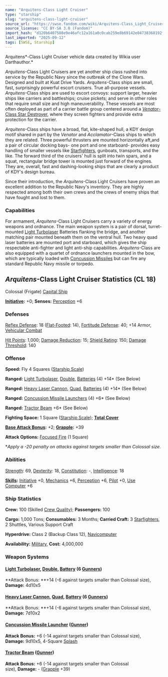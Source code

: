 ```yaml
---
name: "Arquitens-Class Light Cruiser"
type: "starship"
slug: "arquitens-class-light-cruiser"
source_url: "https://swse.fandom.com/wiki/Arquitens-Class_Light_Cruiser"
source_license: "CC BY-SA 3.0 (Fandom)"
import_hash: "d120b6407588e9e46afc12a161a0c0cab259e8b69142e04738368192f6807cd8"
last_imported: "2025-09-12"
tags: [SWSE, Starship]
---
```

Arquitens*-Class Light Cruiser vehicle data created by Wikia user Darthauthor.*

*Arquitens*-Class Light Cruisers are yet another ship class rushed into service by the Republic Navy since the outbreak of the Clone Wars. Designed and built at Kuat Drive Yards. *Arquitens*-Class ships are small, fast, surprisingly powerful escort cruisers. True all-purpose vessels. *Arquitens*-Class ships are used to escort convoys: support larger, heavier ships like carriers and battleships; cruise pickets; and serve in other roles that require small size and high maneuverability. These vessels are most often deployed as part of a carrier battle group centered around a [*Venator*-Class Star Destroyer](https://swse.fandom.com/wiki/Venator-Class_Star_Destroyer), where they screen fighters and provide extra protection for the carrier.

*Arquitens*-Class ships have a broad, flat, kite-shaped hull, a KDY design motif shared in part by the *Venator* and *Acclamator*-Class ships to which they are related. Three powerful thrusters are mounted horizontally aft,and a pair of circular docking bays- one port and one starboard- provides easy handling of smaller vessels like [Starfighters](https://swse.fandom.com/wiki/Starfighters), gunboats, transports, and the like. The forward third of the cruisers' hull is split into twin spars, and a squat, rectangular bridge tower is mounted just forward of the engines. They are, overall, fast and dashing-looking ships that are clearly a product of KDY's design bureau.

Since their introduction, the *Arquitens*-Class Light Cruisers have proven an excellent addition to the Republic Navy's inventory. They are highly respected among both their own crews and the crews of enemy ships that have fought and lost to them.

### Capabilities
For armament, *Arquitens*-Class Light Cruisers carry a variety of energy weapons and ordnance. The main weapon system is a pair of dorsal, turret-mounted [Light Turbolaser](https://swse.fandom.com/wiki/Light_Turbolaser) Batteries flanking the bridge, and another matching pair mounted beneath them on the ventral hull. Two heavy quad laser batteries are mounted port and starboard, which gives the ship respectable anti-fighter and light anti-ship capabilities. *Arquitens*-Class are also equipped with a quartet of ordnance launchers mounted in the bow, which are typically loaded with [Concussion Missiles](https://swse.fandom.com/wiki/Concussion_Missiles) but can fire any standard Republic Navy missile or torpedo.

## *Arquitens*-Class Light Cruiser Statistics (CL 18)
Colossal (Frigate) [Capital Ship](https://swse.fandom.com/wiki/Capital_Ship)

**[Initiative](https://swse.fandom.com/wiki/Initiative):** +0; **Senses:** [Perception](https://swse.fandom.com/wiki/Perception) +6

### Defenses
[Reflex Defense](https://swse.fandom.com/wiki/Reflex_Defense_(Vehicles)): 18 ([Flat-Footed](https://swse.fandom.com/wiki/Flat-Footed): 14), [Fortitude Defense](https://swse.fandom.com/wiki/Fortitude_Defense_(Vehicles)): 40; +14 Armor, [Vehicular Combat](https://swse.fandom.com/wiki/Vehicular_Combat)

[Hit Points](https://swse.fandom.com/wiki/Hit_Points): 1,000; [Damage Reduction](https://swse.fandom.com/wiki/Damage_Reduction): 15; [Shield Rating](https://swse.fandom.com/wiki/Shield_Rating): 150; [Damage Threshold](https://swse.fandom.com/wiki/Damage_Threshold_(Vehicles)): 140

### Offense
**Speed:** Fly 4 Squares ([Starship Scale](https://swse.fandom.com/wiki/Starship_Scale))

**Ranged:** [Light Turbolaser](https://swse.fandom.com/wiki/Light_Turbolaser), [Double](https://swse.fandom.com/wiki/Double), [Batteries](https://swse.fandom.com/wiki/Batteries) (4) +14* (See Below)

**Ranged:** [Heavy Laser Cannon](https://swse.fandom.com/wiki/Heavy_Laser_Cannon), [Quad](https://swse.fandom.com/wiki/Quad), [Batteries](https://swse.fandom.com/wiki/Batteries) (4) +14* (See Below)

**Ranged:** [Concussion Missile Launchers](https://swse.fandom.com/wiki/Concussion_Missile_Launchers) (4) +6* (See Below)

**Ranged:** [Tractor Beam](https://swse.fandom.com/wiki/Tractor_Beam) +6* (See Below)

**Fighting Space:** 1 Square ([Starship Scale](https://swse.fandom.com/wiki/Starship_Scale)); **[Total Cover](https://swse.fandom.com/wiki/Total_Cover)**

**[Base Attack Bonus](https://swse.fandom.com/wiki/Base_Attack_Bonus):** +2; **[Grapple](https://swse.fandom.com/wiki/Grapple):** +39

**Attack Options:** [Focused Fire](https://swse.fandom.com/wiki/Focused_Fire) (1 Square)

**Apply a -20 penalty on attacks against targets smaller than Colossal size.*

### Abilities
[Strength](https://swse.fandom.com/wiki/Strength): 69, [Dexterity](https://swse.fandom.com/wiki/Dexterity): 18, [Constitution](https://swse.fandom.com/wiki/Constitution): -, [Intelligence](https://swse.fandom.com/wiki/Intelligence): 18

**[Skills](https://swse.fandom.com/wiki/Skills):** [Initiative](https://swse.fandom.com/wiki/Initiative) +0, [Mechanics](https://swse.fandom.com/wiki/Mechanics) +6, [Perception](https://swse.fandom.com/wiki/Perception) +6, [Pilot](https://swse.fandom.com/wiki/Pilot) +0, [Use Computer](https://swse.fandom.com/wiki/Use_Computer) +6

### Ship Statistics
**Crew:** 100 (Skilled [Crew Quality](https://swse.fandom.com/wiki/Crew_Quality)); **Passengers:** 100

**Cargo:** 1,000 Tons; **Consumables:** 3 Months; **Carried Craft:** 3 [Starfighters](https://swse.fandom.com/wiki/Starfighters), 2 Shuttles, Various Support Craft 

**Hyperdrive:** Class 2 (Backup Class 12), [Navicomputer](https://swse.fandom.com/wiki/Navicomputer)

**Availability:** [Military](https://swse.fandom.com/wiki/Military), **Cost:** 4,000,000

### Weapon Systems

#### [**Light Turbolaser**](https://swse.fandom.com/wiki/Light_Turbolaser)**, [Double](https://swse.fandom.com/wiki/Double), [Battery](https://swse.fandom.com/wiki/Battery) (6 [Gunners](https://swse.fandom.com/wiki/Gunners))**
**Attack Bonus: **+14 (-6 against targets smaller than Colossal size), **Damage:** 4d10x5

#### **[Heavy Laser Cannon](https://swse.fandom.com/wiki/Heavy_Laser_Cannon), [Quad](https://swse.fandom.com/wiki/Quad), [Battery](https://swse.fandom.com/wiki/Battery) (6 [Gunners](https://swse.fandom.com/wiki/Gunners))**
**Attack Bonus: **+14 (-6 against targets smaller than Colossal size), **Damage:** 7d10x2

#### **[Concussion Missile Launcher](https://swse.fandom.com/wiki/Concussion_Missile_Launcher) ([Gunner](https://swse.fandom.com/wiki/Gunner))**
**Attack Bonus:** +6 (-14 against targets smaller than Colossal size), **Damage:** 9d10x5, 4-Square [Splash](https://swse.fandom.com/wiki/Splash)

#### **[Tractor Beam](https://swse.fandom.com/wiki/Tractor_Beam) ([Gunner](https://swse.fandom.com/wiki/Gunner))**
**Attack Bonus:** +6 (-14 against targets smaller than Colossal size), **Damage:** - ([Grapple](https://swse.fandom.com/wiki/Grapple) +39)